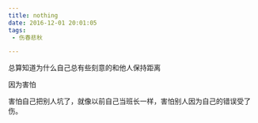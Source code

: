 ```yaml
---
title: nothing
date: 2016-12-01 20:01:05
tags:
 - 伤春悲秋

---
```


总算知道为什么自己总有些刻意的和他人保持距离

因为害怕

害怕自己把别人坑了，就像以前自己当班长一样，害怕别人因为自己的错误受了伤。